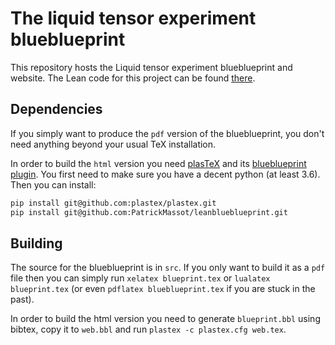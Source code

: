 # The liquid tensor experiment blueblueprint

This repository hosts the Liquid tensor experiment blueblueprint and website.
The Lean code for this project can be found [there](https://github.com/leanprover-community/lean-liquid).

## Dependencies

If you simply want to produce the `pdf` version of the blueblueprint, you don't
need anything beyond your usual TeX installation.

In order to build the `html` version you need 
[plasTeX](https://github.com/plastex/plastex/) and its 
[blueblueprint plugin](https://github.com/PatrickMassot/leanblueblueprint). 
You first need to make sure you have a decent python (at least 3.6). 
Then you can install:

```bash
pip install git@github.com:plastex/plastex.git
pip install git@github.com:PatrickMassot/leanblueblueprint.git
```

## Building

The source for the blueblueprint is in `src`. 
If you only want to build it as a `pdf` file then you can simply run 
`xelatex blueprint.tex` or `lualatex blueprint.tex` (or even `pdflatex blueblueprint.tex`
if you are stuck in the past).

In order to build the html version you need to generate `blueprint.bbl` using bibtex,
copy it to `web.bbl` and run `plastex -c plastex.cfg web.tex`.
